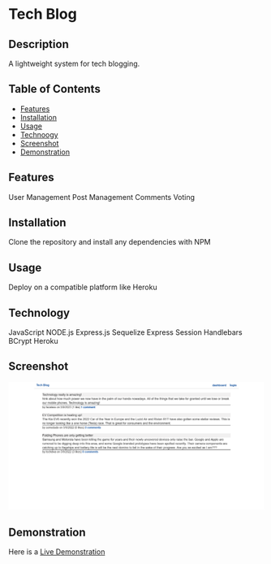 # Tech Blog

## Description
A lightweight system for tech blogging.

  ## Table of Contents
* [Features](#features)
* [Installation](#installation)
* [Usage](#usage)
* [Technoogy](#technology)
* [Screenshot](#screenshot)
* [Demonstration](#demonstration)

## Features
User Management
Post Management
Comments
Voting

## Installation
Clone the repository and install any dependencies with NPM

## Usage
Deploy on a compatible platform like Heroku

## Technology
JavaScript
NODE.js
Express.js
Sequelize
Express Session
Handlebars
BCrypt
Heroku

## Screenshot
![Screenshot](./screenshot.png)

## Demonstration
Here is a [Live Demonstration](https://)
